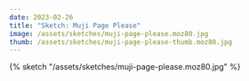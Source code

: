 ```yaml
---
date: 2023-02-26
title: "Sketch: Muji Page Please"
image: /assets/sketches/muji-page-please.moz80.jpg
thumb: /assets/sketches/muji-page-please-thumb.moz80.jpg
---
```


{% sketch "/assets/sketches/muji-page-please.moz80.jpg" %}
